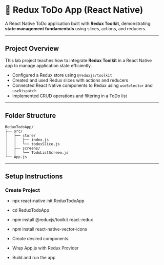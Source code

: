 # 📝 Redux ToDo App (React Native)

A React Native ToDo application built with **Redux Toolkit**, demonstrating **state management fundamentals** using slices, actions, and reducers.

---

## Project Overview

This lab project teaches how to integrate **Redux Toolkit** in a React Native app to manage application state efficiently.

- Configured a Redux store using `@reduxjs/toolkit`
- Created and used Redux slices with actions and reducers
- Connected React Native components to Redux using `useSelector` and `useDispatch`
- Implemented CRUD operations and filtering in a ToDo list

---

## Folder Structure
```
ReduxTodoApp/
├── src/
│   ├── store/
│   │   ├── index.js
│   │   └── todosSlice.js
│   ├── screens/
│   │   └── TodoListScreen.js
└── App.js
```
---

## Setup Instructions

### Create Project
- npx react-native init ReduxTodoApp
- cd ReduxTodoApp
- npm install @reduxjs/toolkit react-redux
- npm install react-native-vector-icons

- Create desired components
- Wrap App.js with Redux Provider
- Build and run the app